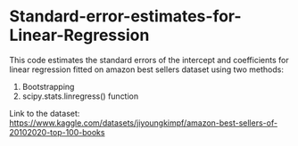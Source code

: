 # Standard-error-estimates-for-Linear-Regression

This code estimates the standard errors of the intercept and coefficients for linear regression fitted on amazon best sellers dataset
using two methods:
1. Bootstrapping
2. scipy.stats.linregress() function


Link to the dataset:
https://www.kaggle.com/datasets/jiyoungkimpf/amazon-best-sellers-of-20102020-top-100-books
